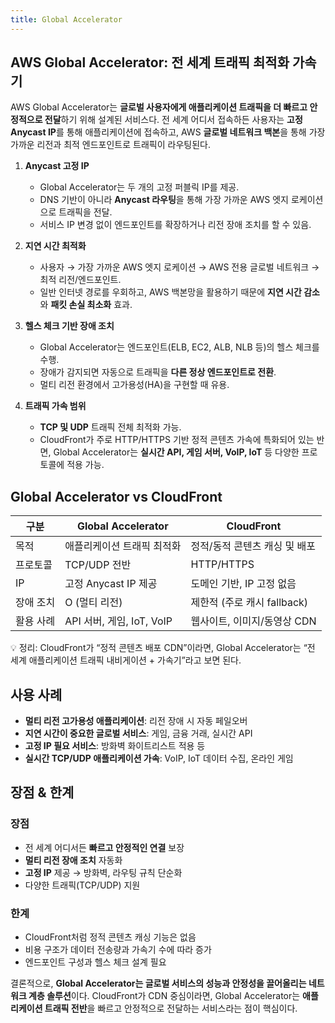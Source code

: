 ```yaml
---
title: Global Accelerator
---
```

## AWS Global Accelerator: 전 세계 트래픽 최적화 가속기

AWS Global Accelerator는 **글로벌 사용자에게 애플리케이션 트래픽을 더 빠르고 안정적으로 전달**하기 위해 설계된 서비스다.
전 세계 어디서 접속하든 사용자는 **고정 Anycast IP**를 통해 애플리케이션에 접속하고, AWS **글로벌 네트워크 백본**을 통해 가장 가까운 리전과 최적 엔드포인트로 트래픽이 라우팅된다.


1. **Anycast 고정 IP**

   * Global Accelerator는 두 개의 고정 퍼블릭 IP를 제공.
   * DNS 기반이 아니라 **Anycast 라우팅**을 통해 가장 가까운 AWS 엣지 로케이션으로 트래픽을 전달.
   * 서비스 IP 변경 없이 엔드포인트를 확장하거나 리전 장애 조치를 할 수 있음.

2. **지연 시간 최적화**

   * 사용자 → 가장 가까운 AWS 엣지 로케이션 → AWS 전용 글로벌 네트워크 → 최적 리전/엔드포인트.
   * 일반 인터넷 경로를 우회하고, AWS 백본망을 활용하기 때문에 **지연 시간 감소**와 **패킷 손실 최소화** 효과.

3. **헬스 체크 기반 장애 조치**

   * Global Accelerator는 엔드포인트(ELB, EC2, ALB, NLB 등)의 헬스 체크를 수행.
   * 장애가 감지되면 자동으로 트래픽을 **다른 정상 엔드포인트로 전환**.
   * 멀티 리전 환경에서 고가용성(HA)을 구현할 때 유용.

4. **트래픽 가속 범위**

   * **TCP 및 UDP** 트래픽 전체 최적화 가능.
   * CloudFront가 주로 HTTP/HTTPS 기반 정적 콘텐츠 가속에 특화되어 있는 반면,
     Global Accelerator는 **실시간 API, 게임 서버, VoIP, IoT** 등 다양한 프로토콜에 적용 가능.


## Global Accelerator vs CloudFront

| 구분    | Global Accelerator    | CloudFront           |
| ----- | --------------------- | -------------------- |
| 목적    | 애플리케이션 트래픽 최적화        | 정적/동적 콘텐츠 캐싱 및 배포    |
| 프로토콜  | TCP/UDP 전반            | HTTP/HTTPS           |
| IP    | 고정 Anycast IP 제공      | 도메인 기반, IP 고정 없음     |
| 장애 조치 | O (멀티 리전)             | 제한적 (주로 캐시 fallback) |
| 활용 사례 | API 서버, 게임, IoT, VoIP | 웹사이트, 이미지/동영상 CDN    |

💡 정리: CloudFront가 “정적 콘텐츠 배포 CDN”이라면, Global Accelerator는 “전 세계 애플리케이션 트래픽 내비게이션 + 가속기”라고 보면 된다.


## 사용 사례

* **멀티 리전 고가용성 애플리케이션**: 리전 장애 시 자동 페일오버
* **지연 시간이 중요한 글로벌 서비스**: 게임, 금융 거래, 실시간 API
* **고정 IP 필요 서비스**: 방화벽 화이트리스트 적용 등
* **실시간 TCP/UDP 애플리케이션 가속**: VoIP, IoT 데이터 수집, 온라인 게임


## 장점 & 한계

### 장점

* 전 세계 어디서든 **빠르고 안정적인 연결** 보장
* **멀티 리전 장애 조치** 자동화
* **고정 IP** 제공 → 방화벽, 라우팅 규칙 단순화
* 다양한 트래픽(TCP/UDP) 지원

### 한계

* CloudFront처럼 정적 콘텐츠 캐싱 기능은 없음
* 비용 구조가 데이터 전송량과 가속기 수에 따라 증가
* 엔드포인트 구성과 헬스 체크 설계 필요


결론적으로, **Global Accelerator는 글로벌 서비스의 성능과 안정성을 끌어올리는 네트워크 계층 솔루션**이다.
CloudFront가 CDN 중심이라면, Global Accelerator는 **애플리케이션 트래픽 전반**을 빠르고 안정적으로 전달하는 서비스라는 점이 핵심이다.